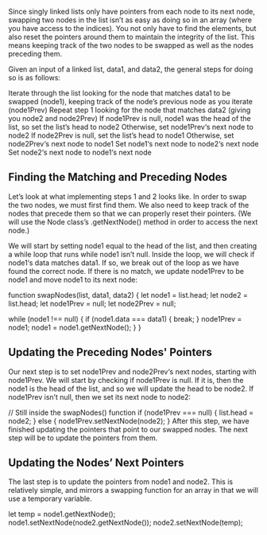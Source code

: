 Since singly linked lists only have pointers from each node to its next node, swapping two nodes in the list isn’t as easy as doing so in an array (where you have access to the indices). You not only have to find the elements, but also reset the pointers around them to maintain the integrity of the list. This means keeping track of the two nodes to be swapped as well as the nodes preceding them.

Given an input of a linked list, data1, and data2, the general steps for doing so is as follows:

Iterate through the list looking for the node that matches data1 to be swapped (node1), keeping track of the node’s previous node as you iterate (node1Prev)
Repeat step 1 looking for the node that matches data2 (giving you node2 and node2Prev)
If node1Prev is null, node1 was the head of the list, so set the list’s head to node2
Otherwise, set node1Prev‘s next node to node2
If node2Prev is null, set the list’s head to node1
Otherwise, set node2Prev‘s next node to node1
Set node1‘s next node to node2‘s next node
Set node2‘s next node to node1‘s next node

## Finding the Matching and Preceding Nodes

Let’s look at what implementing steps 1 and 2 looks like. In order to swap the two nodes, we must first find them. We also need to keep track of the nodes that precede them so that we can properly reset their pointers. (We will use the Node class’s .getNextNode() method in order to access the next node.)

We will start by setting node1 equal to the head of the list, and then creating a while loop that runs while node1 isn’t null. Inside the loop, we will check if node1‘s data matches data1. If so, we break out of the loop as we have found the correct node. If there is no match, we update node1Prev to be node1 and move node1 to its next node:

function swapNodes(list, data1, data2) {
  let node1 = list.head;
  let node2 = list.head;
  let node1Prev = null;
  let node2Prev = null;

  while (node1 !== null) {
    if (node1.data === data1) {
      break;
    }
    node1Prev = node1;
    node1 = node1.getNextNode();
  }
}

## Updating the Preceding Nodes' Pointers
Our next step is to set node1Prev and node2Prev‘s next nodes, starting with node1Prev. We will start by checking if node1Prev is null. If it is, then the node1 is the head of the list, and so we will update the head to be node2. If node1Prev isn’t null, then we set its next node to node2:

// Still inside the swapNodes() function
if (node1Prev === null) {
  list.head = node2;
} else {
  node1Prev.setNextNode(node2);
}
After this step, we have finished updating the pointers that point to our swapped nodes. The next step will be to update the pointers from them.

## Updating the Nodes’ Next Pointers
The last step is to update the pointers from node1 and node2. This is relatively simple, and mirrors a swapping function for an array in that we will use a temporary variable.

let temp = node1.getNextNode();
node1.setNextNode(node2.getNextNode());
node2.setNextNode(temp);